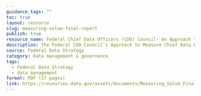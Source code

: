 ```yaml
---
guidance_tags: ""
toc: true
layout: resource
slug: measuring-value-final-report
publish: true
resource_name: Federal Chief Data Officers (CDO) Council- An Approach to Measuring Chief Data Officer Value and Impact
description: The Federal CDO Council’s Approach to Measure Chief Data Officer Value and Impact paper proposes several ways CDOs can measure the impact and value of their initiatives,including enterprise analytics programs, and proposes adopting a product management mentality in addition to an asset management mentality to help ensure the alignment of data programs and initiatives to business and mission outcomes.  
source: Federal Data Strategy
category: Data management & governance
tags:
  - Federal Data Strategy
  - data management
format: PDF (17 pages)
link: https://resources.data.gov/assets/documents/Measuring_Value_Final_Report_GSA79CDO_21_508_Compliance.pdf
---
```


